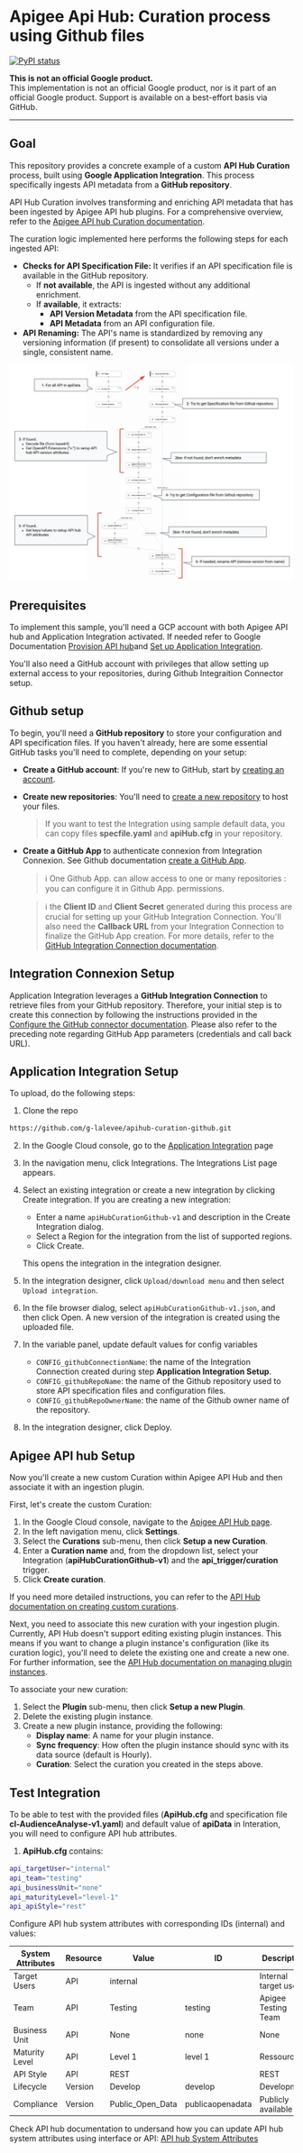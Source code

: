 # Apigee Api Hub: Curation process using Github files

[![PyPI status](https://img.shields.io/pypi/status/ansicolortags.svg)](https://pypi.python.org/pypi/ansicolortags/) 

**This is not an official Google product.**<BR>This implementation is not an official Google product, nor is it part of an official Google product. Support is available on a best-effort basis via GitHub.


---
## Goal

This repository provides a concrete example of a custom **API Hub Curation** process, built using **Google Application Integration**. This process specifically ingests API metadata from a **GitHub repository**.

API Hub Curation involves transforming and enriching API metadata that has been ingested by Apigee API hub plugins. For a comprehensive overview, refer to the [Apigee API hub Curation documentation](https://cloud.google.com/apigee/docs/apihub/curations).

The curation logic implemented here performs the following steps for each ingested API:

* **Checks for API Specification File:** It verifies if an API specification file is available in the GitHub repository.
    * If **not available**, the API is ingested without any additional enrichment.
    * If **available**, it extracts:
        * **API Version Metadata** from the API specification file.
        * **API Metadata** from an API configuration file.
* **API Renaming:** The API's name is standardized by removing any versioning information (if present) to consolidate all versions under a single, consistent name.

![integration process](./images/integration.png)


## Prerequisites

To implement this sample, you'll need a GCP account with both Apigee API hub and Application Integration activated. If needed refer to Google Documentation [Provision API hub](https://cloud.google.com/apigee/docs/apihub/provision)and [Set up Application Integration](https://cloud.google.com/application-integration/docs/setup-application-integration).

You'll also need a GitHub account with privileges that allow setting up external access to your repositories, during Github Integraition Connector setup.



## Github setup

To begin, you'll need a **GitHub repository** to store your configuration and API specification files. If you haven't already, here are some essential GitHub tasks you'll need to complete, depending on your setup:

* **Create a GitHub account**: If you're new to GitHub, start by [creating an account](https://docs.github.com/en/get-started/start-your-journey/creating-an-account-on-github).

* **Create new repositories**: You'll need to [create a new repository](https://docs.github.com/en/repositories/creating-and-managing-repositories/creating-a-new-repository) to host your files.
  > If you want to test the Integration using sample default data, you can copy files **specfile.yaml** and **apiHub.cfg** in your repository.  

* **Create a GitHub App** to authenticate connexion from Integration Connexion. See Github documentation [create a GitHub App](https://docs.github.com/en/apps/creating-github-apps/about-creating-github-apps/about-creating-github-apps). 

  > ℹ️ One Github App. can allow access to one or many repositories : you can configure it in Github App. permissions.

  > ℹ️ the **Client ID** and **Client Secret** generated during this process are crucial for setting up your GitHub Integration Connection. You'll also need the **Callback URL** from your Integration Connection to finalize the GitHub App creation. For more details, refer to the [GitHub Integration Connection documentation](https://cloud.google.com/integration-connectors/docs/connectors/github/configure#configure-the-connector).



## Integration Connexion Setup

Application Integration leverages a **GitHub Integration Connection** to retrieve files from your GitHub repository. Therefore, your initial step is to create this connection by following the instructions provided in the [Configure the GitHub connector documentation](https://cloud.google.com/integration-connectors/docs/connectors/github/configure). Please also refer to the preceding note regarding GitHub App parameters (credentials and call back URL).

## Application Integration Setup

To upload, do the following steps:

1) Clone the repo 
```sh
https://github.com/g-lalevee/apihub-curation-github.git
```
2) In the Google Cloud console, go to the [Application Integration](https://console.cloud.google.com/integrations) page
4) In the navigation menu, click Integrations. The Integrations List page appears.
5) Select an existing integration or create a new integration by clicking Create integration.
If you are creating a new integration:
    - Enter a name `apiHubCurationGithub-v1` and description in the Create Integration dialog.
    - Select a Region for the integration from the list of supported regions.
    - Click Create.
    
    This opens the integration in the integration designer.
6) In the integration designer, click `Upload/download menu` and then select `Upload integration`.
7) In the file browser dialog, select `apiHubCurationGithub-v1.json`, and then click Open. A new version of the integration is created using the uploaded file.
8) In the variable panel, update default values for config variables
    - `CONFIG_githubConnectionName`: the name of the Integration Connection created during step **Application Integration Setup**.
    - `CONFIG_githubRepoName`: the name of the Github repository used to store API specification files and configuration files.
    - `CONFIG_githubRepoOwnerName`: the name of the Github owner name of the repository.
9) In the integration designer, click Deploy.



## Apigee API hub Setup

Now you'll create a new custom Curation within Apigee API Hub and then associate it with an ingestion plugin.

First, let's create the custom Curation:

1.  In the Google Cloud console, navigate to the [Apigee API Hub page](https://console.cloud.google.com/apigee/api-hub/get-started).
2.  In the left navigation menu, click **Settings**.
3.  Select the **Curations** sub-menu, then click **Setup a new Curation**.
4.  Enter a **Curation name** and, from the dropdown list, select your Integration (**apiHubCurationGithub-v1**) and the **api_trigger/curation** trigger.
5.  Click **Create curation**.

If you need more detailed instructions, you can refer to the [API Hub documentation on creating custom curations](https://cloud.google.com/apigee/docs/apihub/manage-curations#create-custom-curation).

Next, you need to associate this new curation with your ingestion plugin. Currently, API Hub doesn't support editing existing plugin instances. This means if you want to change a plugin instance's configuration (like its curation logic), you'll need to delete the existing one and create a new one. For further information, see the [API Hub documentation on managing plugin instances](https://cloud.google.com/apigee/docs/apihub/manage-plugin-instances).

To associate your new curation:

1.  Select the **Plugin** sub-menu, then click **Setup a new Plugin**.
2.  Delete the existing plugin instance.
3.  Create a new plugin instance, providing the following:
    * **Display name**: A name for your plugin instance.
    * **Sync frequency**: How often the plugin instance should sync with its data source (default is Hourly).
    * **Curation**: Select the curation you created in the steps above.


## Test Integration

To be able to test with the provided files (**ApiHub.cfg** and specification file **cl-AudienceAnalyse-v1.yaml**) and default value of **apiData** in Interation, you will need to configure API hub attributes.

1) **ApiHub.cfg** contains:
```sh
api_targetUser="internal"
api_team="testing"
api_businessUnit="none"
api_maturityLevel="level-1"
api_apiStyle="rest"
```

Configure API hub system attributes with corresponding IDs (internal) and values:

| System Attributes |  Resource |  Value   |    ID    | Description          |
| ----------------- | --------- | -------- | -------- | -------------------- |
| Target Users      |  API      | internal |          | Internal target user |
| Team              |  API      | Testing  | testing  | Apigee Testing Team  |     
| Business Unit     |  API      | None     | none     | None                 |
| Maturity Level    |  API      | Level 1  | level 1  | Ressource            | 
| API Style         |  API      | REST     |          | REST                 | 
| Lifecycle         |  Version  | Develop  | develop  | Development          | 
| Compliance        |  Version  | Public_Open_Data | publicaopenadata | Publicly available | 

Check API hub documentation to undersand how you can update API hub system attributes using interface or API: [API  hub System Attributes](https://cloud.google.com/apigee/docs/apihub/manage-attributes#system-attributes)